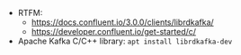 * RTFM:
  * https://docs.confluent.io/3.0.0/clients/librdkafka/
  * https://developer.confluent.io/get-started/c/
* Apache Kafka C/C++ library: `apt install librdkafka-dev`
